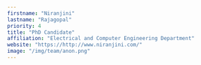 ```yaml
---
firstname: "Niranjini"
lastname: "Rajagopal"
priority: 4 
title: "PhD Candidate"
affiliation: "Electrical and Computer Engineering Department"
website: "https://http://www.niranjini.com/"
image: "/img/team/anon.png"
---
```

